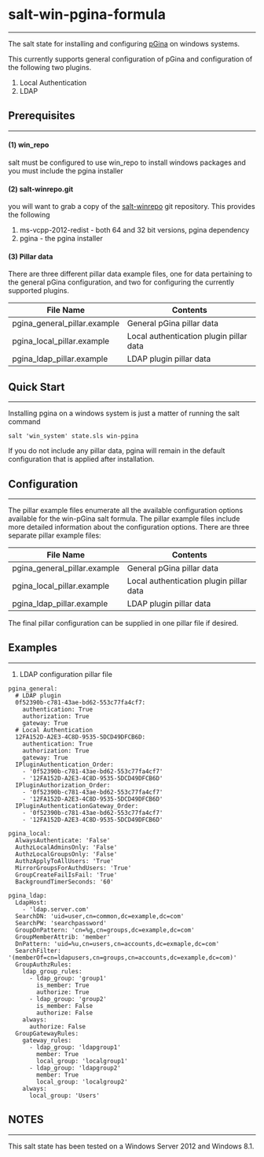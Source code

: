 # salt-win-pgina-formula
---

The salt state for installing and configuring [pGina](http://pgina.org/) on windows systems.

This currently supports general configuration of pGina and configuration of the following two plugins.

1. Local Authentication
2. LDAP

## Prerequisites
---

#### (1) win_repo

salt must be configured to use win_repo to install windows packages and you must include the pgina installer

#### (2) salt-winrepo.git

you will want to grab a copy of the [salt-winrepo](https://github.com/saltstack/salt-winrepo.git) git repository. This provides the following

1. ms-vcpp-2012-redist - both 64 and 32 bit versions, pgina dependency
2. pgina - the pgina installer

#### (3) Pillar data

There are three different pillar data example files, one for data pertaining to the general pGina configuration, and two for configuring the currently supported plugins.

File Name | Contents
----------|---------
pgina_general_pillar.example | General pGina pillar data
pgina_local_pillar.example | Local authentication plugin pillar data
pgina_ldap_pillar.example | LDAP plugin pillar data

## Quick Start
---

Installing pgina on a windows system is just a matter of running the salt command

```
salt 'win_system' state.sls win-pgina
```

If you do not include any pillar data, pgina will remain in the default configuration that is applied after installation.

## Configuration
---

The pillar example files enumerate all the available configuration options available for the win-pGina salt formula. The pillar example files include more detailed information about the configuration options. There are three separate pillar example files:

File Name | Contents
----------|---------
pgina_general_pillar.example | General pGina pillar data
pgina_local_pillar.example | Local authentication plugin pillar data
pgina_ldap_pillar.example | LDAP plugin pillar data


The final pillar configuration can be supplied in one pillar file if desired.

## Examples
---

1. LDAP configuration pillar file

```
pgina_general:
  # LDAP plugin
  0f52390b-c781-43ae-bd62-553c77fa4cf7:
    authentication: True
    authorization: True
    gateway: True
  # Local Authentication
  12FA152D-A2E3-4C8D-9535-5DCD49DFCB6D:
    authentication: True
    authorization: True
    gateway: True
  IPluginAuthentication_Order:
    - '0f52390b-c781-43ae-bd62-553c77fa4cf7'
    - '12FA152D-A2E3-4C8D-9535-5DCD49DFCB6D'
  IPluginAuthorization_Order:
    - '0f52390b-c781-43ae-bd62-553c77fa4cf7'
    - '12FA152D-A2E3-4C8D-9535-5DCD49DFCB6D'
  IPluginAuthenticationGateway_Order:
    - '0f52390b-c781-43ae-bd62-553c77fa4cf7'
    - '12FA152D-A2E3-4C8D-9535-5DCD49DFCB6D'

pgina_local:
  AlwaysAuthenticate: 'False'
  AuthzLocalAdminsOnly: 'False'
  AuthzLocalGroupsOnly: 'False'
  AuthzApplyToAllUsers: 'True'
  MirrorGroupsForAuthdUsers: 'True'
  GroupCreateFailIsFail: 'True'
  BackgroundTimerSeconds: '60'

pgina_ldap:
  LdapHost:
    - 'ldap.server.com'
  SearchDN: 'uid=user,cn=common,dc=example,dc=com'
  SearchPW: 'searchpassword'
  GroupDnPattern: 'cn=%g,cn=groups,dc=example,dc=com'
  GroupMemberAttrib: 'member'
  DnPattern: 'uid=%u,cn=users,cn=accounts,dc=exmaple,dc=com'
  SearchFilter: '(memberOf=cn=ldapusers,cn=groups,cn=accounts,dc=example,dc=com)'
  GroupAuthzRules:
    ldap_group_rules:
      - ldap_group: 'group1'
        is_member: True
        authorize: True
      - ldap_group: 'group2'
        is_member: False
        authorize: False
    always:
      authorize: False
  GroupGatewayRules:
    gateway_rules:
      - ldap_group: 'ldapgroup1'
        member: True
        local_group: 'localgroup1'
      - ldap_group: 'ldapgroup2'
        member: True
        local_group: 'localgroup2'
    always:
      local_group: 'Users'

```


## NOTES
---

This salt state has been tested on a Windows Server 2012 and Windows 8.1.

